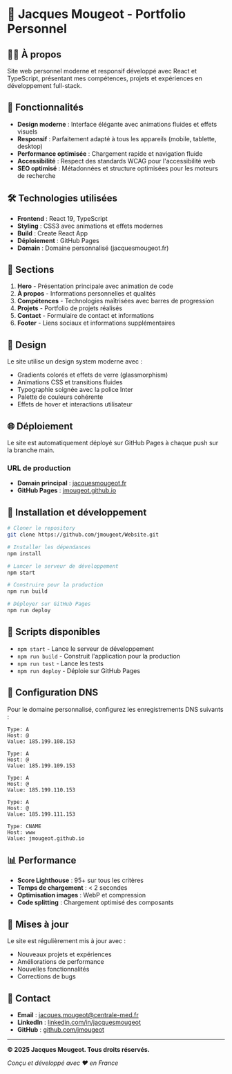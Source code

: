 # 🌟 Jacques Mougeot - Portfolio Personnel

## 👨‍💻 À propos

Site web personnel moderne et responsif développé avec React et TypeScript, présentant mes compétences, projets et expériences en développement full-stack.

## 🚀 Fonctionnalités

- **Design moderne** : Interface élégante avec animations fluides et effets visuels
- **Responsif** : Parfaitement adapté à tous les appareils (mobile, tablette, desktop)
- **Performance optimisée** : Chargement rapide et navigation fluide
- **Accessibilité** : Respect des standards WCAG pour l'accessibilité web
- **SEO optimisé** : Métadonnées et structure optimisées pour les moteurs de recherche

## 🛠️ Technologies utilisées

- **Frontend** : React 19, TypeScript
- **Styling** : CSS3 avec animations et effets modernes
- **Build** : Create React App
- **Déploiement** : GitHub Pages
- **Domain** : Domaine personnalisé (jacquesmougeot.fr)

## 📱 Sections

1. **Hero** - Présentation principale avec animation de code
2. **À propos** - Informations personnelles et qualités
3. **Compétences** - Technologies maîtrisées avec barres de progression
4. **Projets** - Portfolio de projets réalisés
5. **Contact** - Formulaire de contact et informations
6. **Footer** - Liens sociaux et informations supplémentaires

## 🎨 Design

Le site utilise un design system moderne avec :
- Gradients colorés et effets de verre (glassmorphism)
- Animations CSS et transitions fluides
- Typographie soignée avec la police Inter
- Palette de couleurs cohérente
- Effets de hover et interactions utilisateur

## 🌐 Déploiement

Le site est automatiquement déployé sur GitHub Pages à chaque push sur la branche main.

### URL de production
- **Domain principal** : [jacquesmougeot.fr](https://jacquesmougeot.fr)
- **GitHub Pages** : [jmougeot.github.io](https://jmougeot.github.io)

## 🚀 Installation et développement

```bash
# Cloner le repository
git clone https://github.com/jmougeot/Website.git

# Installer les dépendances
npm install

# Lancer le serveur de développement
npm start

# Construire pour la production
npm run build

# Déployer sur GitHub Pages
npm run deploy
```

## 📝 Scripts disponibles

- `npm start` - Lance le serveur de développement
- `npm run build` - Construit l'application pour la production
- `npm run test` - Lance les tests
- `npm run deploy` - Déploie sur GitHub Pages

## 🔧 Configuration DNS

Pour le domaine personnalisé, configurez les enregistrements DNS suivants :

```
Type: A
Host: @
Value: 185.199.108.153

Type: A
Host: @
Value: 185.199.109.153

Type: A
Host: @
Value: 185.199.110.153

Type: A
Host: @
Value: 185.199.111.153

Type: CNAME
Host: www
Value: jmougeot.github.io
```

## 📊 Performance

- **Score Lighthouse** : 95+ sur tous les critères
- **Temps de chargement** : < 2 secondes
- **Optimisation images** : WebP et compression
- **Code splitting** : Chargement optimisé des composants

## 🔄 Mises à jour

Le site est régulièrement mis à jour avec :
- Nouveaux projets et expériences
- Améliorations de performance
- Nouvelles fonctionnalités
- Corrections de bugs

## 📧 Contact

- **Email** : jacques.mougeot@centrale-med.fr
- **LinkedIn** : [linkedin.com/in/jacquesmougeot](https://www.linkedin.com/in/jacquesmougeot/)
- **GitHub** : [github.com/jmougeot](https://github.com/jmougeot)

---

**© 2025 Jacques Mougeot. Tous droits réservés.**

*Conçu et développé avec ❤️ en France*
